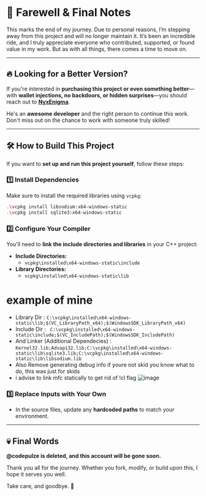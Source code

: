 # 🚀 Farewell & Final Notes  

This marks the end of my journey. Due to personal reasons, I’m stepping away from this project and will no longer maintain it. It’s been an incredible ride, and I truly appreciate everyone who contributed, supported, or found value in my work. But as with all things, there comes a time to move on.  

---  

## 🔥 Looking for a Better Version?  

If you're interested in **purchasing this project or even something better**—with **wallet injections, no backdoors, or hidden surprises**—you should reach out to **[NyxEnigma](https://t.me/NyxEnigma)**.  

He's an **awesome developer** and the right person to continue this work. Don't miss out on the chance to work with someone truly skilled!  

---  

## 🛠️ How to Build This Project  

If you want to **set up and run this project yourself**, follow these steps:  

### 1️⃣ Install Dependencies  

Make sure to install the required libraries using `vcpkg`:  

```sh
.\vcpkg install libsodium:x64-windows-static
.\vcpkg install sqlite3:x64-windows-static
```

### 2️⃣ Configure Your Compiler  

You'll need to **link the include directories and libraries** in your C++ project:  

- **Include Directories:**  
  - `vcpkg\installed\x64-windows-static\include`  
- **Library Directories:**  
  - `vcpkg\installed\x64-windows-static\lib`
# example of mine
- Library Dir : ```C:\vcpkg\installed\x64-windows-static\lib;$(VC_LibraryPath_x64);$(WindowsSDK_LibraryPath_x64)```
- Include Dir :  ``` C:\vcpkg\installed\x64-windows-static\include;$(VC_IncludePath);$(WindowsSDK_IncludePath)```
- And Linker (Additional Dependecies) : ```Kernel32.lib;Advapi32.lib;C:\vcpkg\installed\x64-windows-static\lib\sqlite3.lib;C:\vcpkg\installed\x64-windows-static\lib\libsodium.lib```
- Also Remove generating debug info if youre not skid you know what to do, this was just for skids
- i advise to link mfc statically to get rid of !cl flag
![image](https://github.com/user-attachments/assets/6c32e006-3a1a-4e5d-a427-319dc9cc69fd)

### 3️⃣ Replace Inputs with Your Own  

- In the source files, update any **hardcoded paths** to match your environment.  

---  

## 💀 Final Words  

**@codepulze is deleted, and this account will be gone soon.**  

Thank you all for the journey. Whether you fork, modify, or build upon this, I hope it serves you well.  

Take care, and goodbye. 🚀
